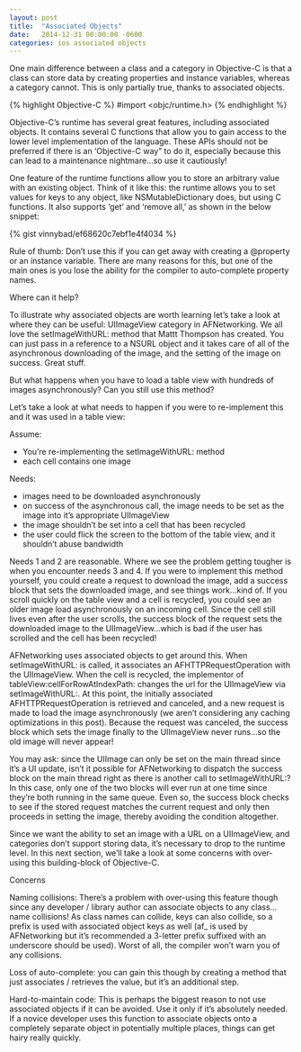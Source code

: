 ```yaml
---
layout: post
title:  "Associated Objects"
date:   2014-12-31 00:00:00 -0600
categories: ios associated objects 
---
```


One main difference between a class and a category in Objective-C is that a class can store data by creating properties and instance variables, whereas a category cannot.  This is only partially true, thanks to associated objects.

{% highlight Objective-C %}
#import <objc/runtime.h>
{% endhighlight %}

Objective-C’s runtime has several great features, including associated objects.  It contains several C functions that allow you to gain access to the lower level implementation of the language. These APIs should not be preferred if there is an ‘Objective-C way” to do it, especially because this can lead to a maintenance nightmare…so use it cautiously!

One feature of the runtime functions allow you to store an arbitrary value with an existing object.  Think of it like this: the runtime allows you to set values for keys to any object, like NSMutableDictionary does, but using C functions.  It also supports ‘get’ and ‘remove all,’ as shown in the below snippet:

{% gist vinnybad/ef68620c7ebf1e4f4034 %}

Rule of thumb: Don’t use this if you can get away with creating a @property or an instance variable.  There are many reasons for this, but one of the main ones is you lose the ability for the compiler to auto-complete property names.

Where can it help?

To illustrate why associated objects are worth learning let’s take a look at where they can be useful: UIImageView category in AFNetworking.  We all love the setImageWithURL: method that Mattt Thompson has created.  You can just pass in a reference to a NSURL object and it takes care of all of the asynchronous downloading of the image, and the setting of the image on success.  Great stuff.

But what happens when you have to load a table view with hundreds of images asynchronously?  Can you still use this method?

Let’s take a look at what needs to happen if you were to re-implement this and it was used in a table view:

Assume:

- You’re re-implementing the setImageWithURL: method
- each cell contains one image

Needs:

- images need to be downloaded asynchronously
- on success of the asynchronous call, the image needs to be set as the image into it’s appropriate UIImageView
- the image shouldn’t be set into a cell that has been recycled
- the user could flick the screen to the bottom of the table view, and it shouldn’t abuse bandwidth

Needs 1 and 2 are reasonable.  Where we see the problem getting tougher is when you encounter needs 3 and 4.  If you were to implement this method yourself, you could create a request to download the image, add a success block that sets the downloaded image, and see things work…kind of.  If you scroll quickly on the table view and a cell is recycled, you could see an older image load asynchronously on an incoming cell.  Since the cell still lives even after the user scrolls, the success block of the request sets the downloaded image to the UIImageView…which is bad if the user has scrolled and the cell has been recycled!

AFNetworking uses associated objects to get around this.  When setImageWithURL: is called, it associates an AFHTTPRequestOperation with the UIImageView.  When the cell is recycled, the implementor of tableView:cellForRowAtIndexPath: changes the url for the UIImageView via setImageWithURL:.  At this point, the initially associated AFHTTPRequestOperation is retrieved and canceled, and a new request is made to load the image asynchronously (we aren’t considering any caching optimizations in this post).  Because the request was canceled, the success block which sets the image finally to the UIImageView never runs…so the old image will never appear!

You may ask: since the UIImage can only be set on the main thread since it’s a UI update, isn’t it possible for AFNetworking to dispatch the success block on the main thread right as there is another call to setImageWithURL:?  In this case, only one of the two blocks will ever run at one time since they’re both running in the same queue.  Even so, the success block checks to see if the stored request matches the current request and only then proceeds in setting the image, thereby avoiding the condition altogether.

Since we want the ability to set an image with a URL on a UIImageView, and categories don’t support storing data, it’s necessary to drop to the runtime level.  In this next section, we’ll take a look at some concerns with over-using this building-block of Objective-C.

Concerns

Naming collisions: There’s a problem with over-using this feature though since any developer / library author can associate objects to any class…name collisions!  As class names can collide, keys can also collide, so a prefix is used with associated object keys as well (af_ is used by AFNetworking but it’s recommended a 3-letter prefix suffixed with an underscore should be used).  Worst of all, the compiler won’t warn you of any collisions.

Loss of auto-complete: you can gain this though by creating a method that just associates / retrieves the value, but it’s an additional step.

Hard-to-maintain code: This is perhaps the biggest reason to not use associated objects if it can be avoided.  Use it only if it’s absolutely needed.  If a novice developer uses this function to associate objects onto a completely separate object in potentially multiple places, things can get hairy really quickly.

